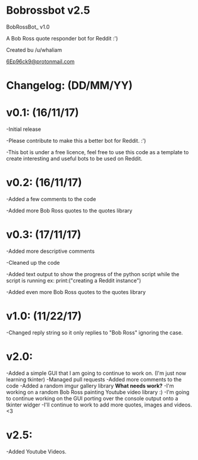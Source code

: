 # Bobrossbot v2.5
BobRossBot_ v1.0

A Bob Ross quote responder bot for Reddit :')

Created bu /u/whaliam

6Ep96ck9@protonmail.com

# Changelog: (DD/MM/YY)

  # **v0.1**: (16/11/17)
   
   -Initial release
   
   -Please contribute to make this a better bot for Reddit. :')
   
   -This bot is under a free licence, feel free to use this code as a template to create interesting and useful bots to be used on Reddit.
   
  # **v0.2**: (16/11/17)
   
   -Added a few comments to the code
    
   -Added more Bob Ross quotes to the quotes library
    
  # **v0.3**: (17/11/17)
    
   -Added more descriptive comments
      
   -Cleaned up the code
      
   -Added text output to show the progress of the python script while the script is running ex: print:("creating a Reddit instance")
      
   -Added even more Bob Ross quotes to the quotes library

 # **v1.0**: (11/22/17)
 
  -Changed reply string so it only replies to "Bob Ross" ignoring the case.
  
  # **v2.0**: 
  -Added a simple GUI that I am going to continue to work on. (I'm just now learning tkinter)
-Managed pull requests
-Added more comments to the code
-Added a random imgur gallery library
  **What needs work?**
-I'm working on a random Bob Ross painting Youtube video library :)
-I'm going to continue working on the GUI porting over the console output onto a tkinter widger
-I'll continue to work to add more quotes, images and videos. <3

# **v2.5**: 
-Added Youtube Videos.
  
